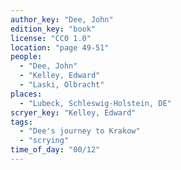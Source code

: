 ```yaml
---
author_key: "Dee, John"
edition_key: "book"
license: "CC0 1.0"
location: "page 49-51"
people:
  - "Dee, John"
  - "Kelley, Edward"
  - "Laski, Olbracht"
places:
  - "Lubeck, Schleswig-Holstein, DE"
scryer_key: "Kelley, Edward"
tags:
  - "Dee's journey to Krakow"
  - "scrying"
time_of_day: "00/12"
---
```

